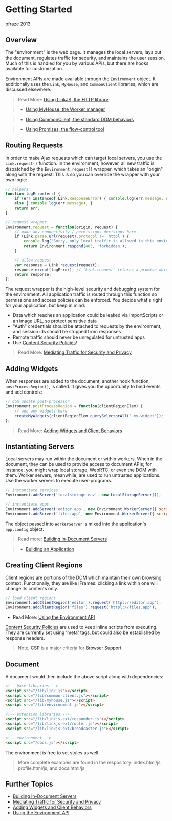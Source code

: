 Getting Started
===============

pfraze 2013


## Overview

The "environment" is the web page. It manages the local servers, lays out the document, regulates traffic for security, and maintains the user session. Much of this is handled for you by various APIs, but there are hooks available for customization.

Environment APIs are made available through the `Environment` object. It additionally uses the `Link`, `MyHouse`, and `CommonClient` libraries, which are discussed elsewhere.

 > Read More: [Using LinkJS, the HTTP library](../lib/linkjs.md)

 >  - [Using MyHouse, the Worker manager](lib/myhouse.md)

 >  - [Using CommonClient, the standard DOM behaviors](lib/commonclient.md)

 >  - [Using Promises, the flow-control tool](lib/promises.md)


## Routing Requests

In order to make Ajax requests which can target local servers, you use the `Link.request()` function. In the environment, however, all new traffic is dispatched by the `Environment.request()` wrapper, which takes an "origin" along with the request. This is so you can override the wrapper with your own logic:

```javascript
// helpers
function logError(err) {
	if (err instanceof Link.ResponseError) { console.log(err.message, err.request); }
	else { console.log(err.message); }
	return err;
}

// request wrapper
Environment.request = function(origin, request) {
	// make any connectivity / permissions decisions here
	if (Link.parse.url(request).protocol != 'httpl') {
		console.log('Sorry, only local traffic is allowed in this environment');
		return Environment.respond(403, 'forbidden');
	}

	// allow request
	var response = Link.request(request);
	response.except(logError); // `Link.request` returns a promise which will fail if response status >= 400
	return response;
};
```

The request wrapper is the high-level security and debugging system for the environment. All application traffic is routed through this function so permissions and access policies can be enforced. You decide what's right for your application, but keep in mind:

 - Data which reaches an application could be leaked via importScripts or an image URL, so protect sensitive data
 - "Auth" credentials should be attached to requests by the environment, and session ids should be stripped from responses 
 - Remote traffic should never be unregulated for untrusted apps
 - Use [Content Security Policies](https://developer.mozilla.org/en-US/docs/Security/CSP)!

 > Read More: [Mediating Traffic for Security and Privacy](env/mediating_traffic.md)


## Adding Widgets

When responses are added to the document, another hook function, `postProcessRegion()`, is called. It gives you the opportunity to bind events and add controls:

```javascript
// dom update post-processor
Environment.postProcessRegion = function(clientRegionElem) {
	// add any widgets here
	createMyWidgets(clientRegionElem.querySelectorAll('.my-widget'));
};
```

 > Read More: [Adding Widgets and Client Behaviors](env/adding_widgets.md)


## Instantiating Servers

Local servers may run within the document or within workers. When in the document, they can be used to provide access to document APIs; for instance, you might wrap local storage, WebRTC, or even the DOM with them. Worker servers, meanwhile, are used to run untrusted applications. Use the worker servers to execute user-programs.

```javascript
// instantiate services
Environment.addServer('localstorage.env', new LocalStorageServer());

// instantiate apps
Environment.addServer('editor.app', new Environment.WorkerServer({ scriptUrl:'/apps/editor.js' }));
Environment.addServer('files.app', new Environment.WorkerServer({ scriptUrl:'/apps/filetree.js', dataSource:'httpl://localstorage.env' }));
```

The object passed into `WorkerServer` is mixed into the application's `app.config` object. 

 > Read more: [Building In-Document Servers](document_servers.md)

 > - [Building an Application](apps/building.md)


## Creating Client Regions

Client regions are portions of the DOM which maintain their own browsing context. Functionally, they are like IFrames: clicking a link within one will change its contents only.

```javascript
// load client regions
Environment.addClientRegion('editor').request('httpl://editor.app');
Environment.addClientRegion('files').request('httpl://files.app');
```

 - Read More: [Using the Environment API](../lib/environment.md)

[Content Security Policies](https://developer.mozilla.org/en-US/docs/Security/CSP) are used to keep inline scripts from executing. They are currently set using 'meta' tags, but could also be established by response headers.

 > Note, [CSP](http://caniuse.com/#search=CSP) is a major criteria for [Browser Support](../misc/browser_support.md)

## Document

A document would then include the above script along with dependencies:

```html
<!-- base libraries -->
<script src="/lib/link.js"></script>
<script src="/lib/common-client.js"></script>
<script src="/lib/myhouse.js"></script>
<script src="/lib/environment.js"></script>

<!-- extension libraries -->
<script src="/lib/linkjs-ext/responder.js"></script>
<script src="/lib/linkjs-ext/router.js"></script>
<script src="/lib/linkjs-ext/broadcaster.js"></script>

<!-- environment -->
<script src="/docs.js"></script>
```

The environment is free to set styles as well.

 > More complete examples are found in the respository: index.html/js, profile.html/js, and docs.html/js


## Further Topics

 - [Building In-Document Servers](document_servers.md)
 - [Mediating Traffic for Security and Privacy](mediating_traffic.md)
 - [Adding Widgets and Client Behaviors](adding_widgets.md)
 - [Using the Environment API](../lib/environment.md)